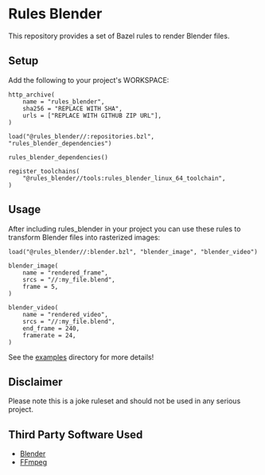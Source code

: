 # Rules Blender

This repository provides a set of Bazel rules to render Blender files.

## Setup

Add the following to your project's WORKSPACE:
```
http_archive(
    name = "rules_blender",
    sha256 = "REPLACE WITH SHA",
    urls = ["REPLACE WITH GITHUB ZIP URL"],
)

load("@rules_blender//:repositories.bzl", "rules_blender_dependencies")

rules_blender_dependencies()

register_toolchains(
    "@rules_blender//tools:rules_blender_linux_64_toolchain",
)
```

## Usage

After including rules_blender in your project you can use these rules to transform Blender files into rasterized images:

```
load("@rules_blender//:blender.bzl", "blender_image", "blender_video")

blender_image(
    name = "rendered_frame",
    srcs = "//:my_file.blend",
    frame = 5,
)

blender_video(
    name = "rendered_video",
    srcs = "//:my_file.blend",
    end_frame = 240,
    framerate = 24,
)
```

See the [examples](examples) directory for more details!

## Disclaimer

Please note this is a joke ruleset and should not be used in any serious project.

## Third Party Software Used

- [Blender](https://www.blender.org/)
- [FFmpeg](https://ffmpeg.org/)